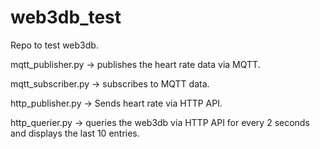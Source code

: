 # web3db_test

Repo to test web3db.

mqtt_publisher.py -> publishes the heart rate data via MQTT.

mqtt_subscriber.py -> subscribes to MQTT data.


http_publisher.py -> Sends heart rate via HTTP API.

http_querier.py -> queries the web3db via HTTP API for every 2 seconds and displays the last 10 entries.

